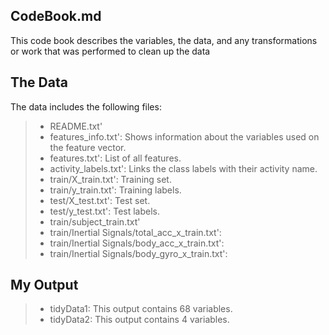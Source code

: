 CodeBook.md
------------

This code book describes the variables, the data, and any transformations or work that was performed to clean up the data

The Data
--------
The data includes the following files:

>- README.txt'
>- features_info.txt': Shows information about the variables used on the feature vector.
>- features.txt': List of all features.
>- activity_labels.txt': Links the class labels with their activity name.
>- train/X_train.txt': Training set.
>- train/y_train.txt': Training labels.
>- test/X_test.txt': Test set.
>- test/y_test.txt': Test labels.
>- train/subject_train.txt'
>- train/Inertial Signals/total_acc_x_train.txt':
>- train/Inertial Signals/body_acc_x_train.txt': 
>- train/Inertial Signals/body_gyro_x_train.txt': 

My Output
--------------
>- tidyData1: This output contains 68 variables.
>- tidyData2: This output contains 4 variables.

